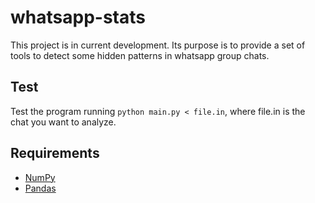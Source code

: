 # whatsapp-stats

This project is in current development. Its purpose is to provide a set of tools to detect some hidden patterns in whatsapp group chats.

## Test

Test the program running `python main.py < file.in`, where file.in is the chat you want to analyze.

## Requirements

- [NumPy](http://www.numpy.org/)
- [Pandas](http://pandas.pydata.org/)
